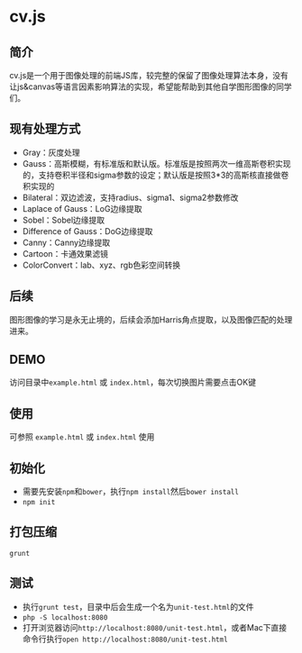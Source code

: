 cv.js
==========

## 简介

cv.js是一个用于图像处理的前端JS库，较完整的保留了图像处理算法本身，没有让js&canvas等语言因素影响算法的实现，希望能帮助到其他自学图形图像的同学们。

## 现有处理方式

- Gray：灰度处理
- Gauss：高斯模糊，有标准版和默认版。标准版是按照两次一维高斯卷积实现的，支持卷积半径和sigma参数的设定；默认版是按照3*3的高斯核直接做卷积实现的
- Bilateral：双边滤波，支持radius、sigma1、sigma2参数修改
- Laplace of Gauss：LoG边缘提取
- Sobel：Sobel边缘提取
- Difference of Gauss：DoG边缘提取
- Canny：Canny边缘提取
- Cartoon：卡通效果滤镜
- ColorConvert：lab、xyz、rgb色彩空间转换

## 后续

图形图像的学习是永无止境的，后续会添加Harris角点提取，以及图像匹配的处理进来。

## DEMO

访问目录中`example.html` 或 `index.html`，每次切换图片需要点击OK键

## 使用

可参照 `example.html` 或 `index.html` 使用

## 初始化

- 需要先安装`npm`和`bower`，执行`npm install`然后`bower install`
- `npm init`

## 打包压缩

`grunt`

## 测试

- 执行`grunt test`，目录中后会生成一个名为`unit-test.html`的文件
- `php -S localhost:8080`
- 打开浏览器访问`http://localhost:8080/unit-test.html`，或者Mac下直接命令行执行`open http://localhost:8080/unit-test.html`